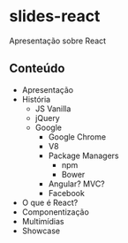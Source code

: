 # slides-react
Apresentação sobre React

## Conteúdo

* Apresentação
* História
  * JS Vanilla
  * jQuery
  * Google
    * Google Chrome
    * V8
    * Package Managers
      * npm
      * Bower
    * Angular? MVC?
    * Facebook
* O que é React?
* Componentização
* Multimídias
* Showcase
